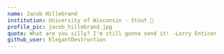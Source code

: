 ```yaml
---
name: Jacob Hillebrand
institution: University of Wisconsin - Stout 🚩 
profile_pic: jacob_hillebrand.jpg
quote: What are you silly? I'm still gonna send it! -Larry Enticer
github_user: ElegantDestruction
---
```

